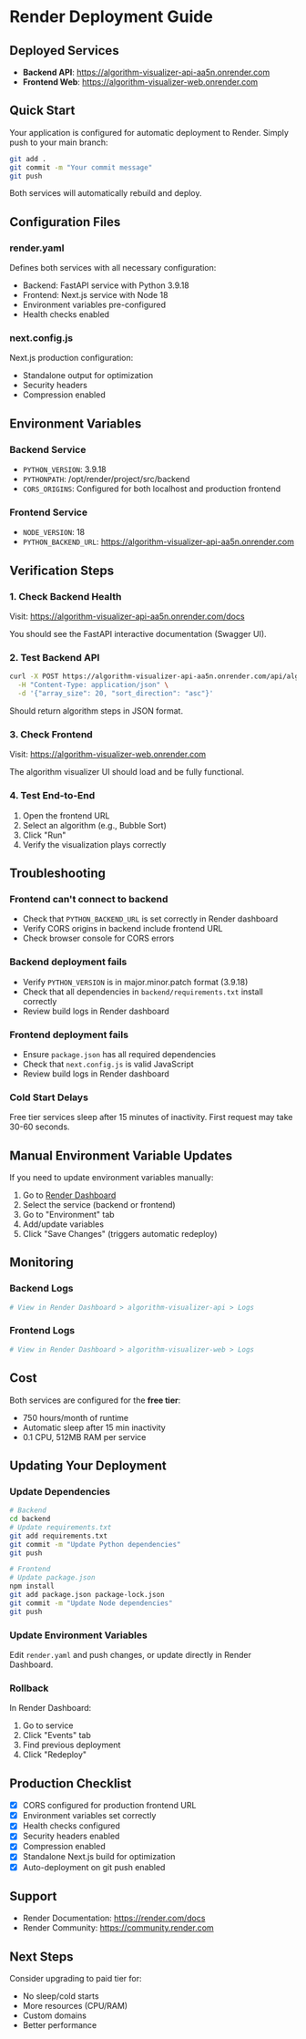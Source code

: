 # Render Deployment Guide

## Deployed Services

- **Backend API**: https://algorithm-visualizer-api-aa5n.onrender.com
- **Frontend Web**: https://algorithm-visualizer-web.onrender.com

## Quick Start

Your application is configured for automatic deployment to Render. Simply push to your main branch:

```bash
git add .
git commit -m "Your commit message"
git push
```

Both services will automatically rebuild and deploy.

## Configuration Files

### render.yaml
Defines both services with all necessary configuration:
- Backend: FastAPI service with Python 3.9.18
- Frontend: Next.js service with Node 18
- Environment variables pre-configured
- Health checks enabled

### next.config.js
Next.js production configuration:
- Standalone output for optimization
- Security headers
- Compression enabled

## Environment Variables

### Backend Service
- `PYTHON_VERSION`: 3.9.18
- `PYTHONPATH`: /opt/render/project/src/backend
- `CORS_ORIGINS`: Configured for both localhost and production frontend

### Frontend Service
- `NODE_VERSION`: 18
- `PYTHON_BACKEND_URL`: https://algorithm-visualizer-api-aa5n.onrender.com

## Verification Steps

### 1. Check Backend Health
Visit: https://algorithm-visualizer-api-aa5n.onrender.com/docs

You should see the FastAPI interactive documentation (Swagger UI).

### 2. Test Backend API
```bash
curl -X POST https://algorithm-visualizer-api-aa5n.onrender.com/api/algorithm/bubble \
  -H "Content-Type: application/json" \
  -d '{"array_size": 20, "sort_direction": "asc"}'
```

Should return algorithm steps in JSON format.

### 3. Check Frontend
Visit: https://algorithm-visualizer-web.onrender.com

The algorithm visualizer UI should load and be fully functional.

### 4. Test End-to-End
1. Open the frontend URL
2. Select an algorithm (e.g., Bubble Sort)
3. Click "Run"
4. Verify the visualization plays correctly

## Troubleshooting

### Frontend can't connect to backend
- Check that `PYTHON_BACKEND_URL` is set correctly in Render dashboard
- Verify CORS origins in backend include frontend URL
- Check browser console for CORS errors

### Backend deployment fails
- Verify `PYTHON_VERSION` is in major.minor.patch format (3.9.18)
- Check that all dependencies in `backend/requirements.txt` install correctly
- Review build logs in Render dashboard

### Frontend deployment fails
- Ensure `package.json` has all required dependencies
- Check that `next.config.js` is valid JavaScript
- Review build logs in Render dashboard

### Cold Start Delays
Free tier services sleep after 15 minutes of inactivity. First request may take 30-60 seconds.

## Manual Environment Variable Updates

If you need to update environment variables manually:

1. Go to [Render Dashboard](https://dashboard.render.com)
2. Select the service (backend or frontend)
3. Go to "Environment" tab
4. Add/update variables
5. Click "Save Changes" (triggers automatic redeploy)

## Monitoring

### Backend Logs
```bash
# View in Render Dashboard > algorithm-visualizer-api > Logs
```

### Frontend Logs
```bash
# View in Render Dashboard > algorithm-visualizer-web > Logs
```

## Cost

Both services are configured for the **free tier**:
- 750 hours/month of runtime
- Automatic sleep after 15 min inactivity
- 0.1 CPU, 512MB RAM per service

## Updating Your Deployment

### Update Dependencies
```bash
# Backend
cd backend
# Update requirements.txt
git add requirements.txt
git commit -m "Update Python dependencies"
git push

# Frontend
# Update package.json
npm install
git add package.json package-lock.json
git commit -m "Update Node dependencies"
git push
```

### Update Environment Variables
Edit `render.yaml` and push changes, or update directly in Render Dashboard.

### Rollback
In Render Dashboard:
1. Go to service
2. Click "Events" tab
3. Find previous deployment
4. Click "Redeploy"

## Production Checklist

- [x] CORS configured for production frontend URL
- [x] Environment variables set correctly
- [x] Health checks configured
- [x] Security headers enabled
- [x] Compression enabled
- [x] Standalone Next.js build for optimization
- [x] Auto-deployment on git push enabled

## Support

- Render Documentation: https://render.com/docs
- Render Community: https://community.render.com

## Next Steps

Consider upgrading to paid tier for:
- No sleep/cold starts
- More resources (CPU/RAM)
- Custom domains
- Better performance
